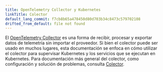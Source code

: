 ```yaml
---
title: OpenTelemetry Collector y Kubernetes
linkTitle: Colector
default_lang_commit: f7cb8b65a478450d80d703b34c8473c579702108
drifted_from_default: file not found
---
```


El [OpenTelemetry Collector](/docs/collector/) es una forma de recibir, procesar
y exportar datos de telemetría sin importar el proveedor. Si bien el colector
puede ser usado en muchos lugares, esta documentación se enfoca en cómo utilizar
el colector para supervisar Kubernetes y los servicios que se ejecutan en
Kubernetes. Para documentación más general del colector, como configuración y
solución de problemas, consulta [Colector](/docs/collector/).

